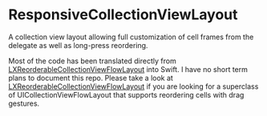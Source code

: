 ResponsiveCollectionViewLayout
==============================

A collection view layout allowing full customization of cell frames from the delegate as well as long-press reordering.

Most of the code has been translated directly from [LXReorderableCollectionViewFlowLayout](https://github.com/lxcid/LXReorderableCollectionViewFlowLayout) into Swift. I have no short term plans to document this repo. Please take a look at [LXReorderableCollectionViewFlowLayout](https://github.com/lxcid/LXReorderableCollectionViewFlowLayout) if you are looking for a superclass of UICollectionViewFlowLayout that supports reordering cells with drag gestures.
